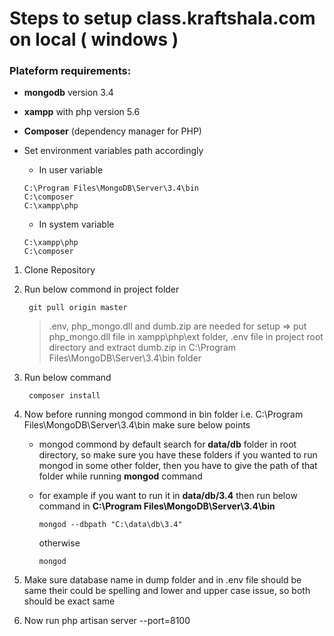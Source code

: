 # Steps to setup class.kraftshala.com on local ( windows )

### Plateform requirements:

- **mongodb** version 3.4
- **xampp** with php version 5.6
- **Composer** (dependency manager for PHP)
- Set environment variables path accordingly

    * In user variable

    ```
    C:\Program Files\MongoDB\Server\3.4\bin
    C:\composer
    C:\xampp\php
    ```

    * In system variable

    ```
    C:\xampp\php
    C:\composer
    ```


1. Clone Repository

2. Run below commond in project folder

    ```
     git pull origin master
    ```
    > .env, php_mongo.dll and dumb.zip are needed for setup => put php_mongo.dll file in xampp\php\ext folder, .env file in project root directory 
    >  and extract dumb.zip in C:\Program Files\MongoDB\Server\3.4\bin folder

3. Run below command

    ```
     composer install
    ```

4. Now before running mongod commond in bin folder i.e. C:\Program Files\MongoDB\Server\3.4\bin make sure below points

    * mongod commond by default search for **data/db** folder in root directory, so make sure you have these folders if you wanted to run mongod in some other folder, then you have to give the path of that folder while running **mongod** command
    * for example if you want to run it in **data/db/3.4** then run below command in **C:\Program Files\MongoDB\Server\3.4\bin** 

        ```
        mongod --dbpath "C:\data\db\3.4"
        ```       
        otherwise
        ```
        mongod
        ```

5. Make sure database name in dump folder and in .env file should be same their could be spelling and lower and upper
    case issue, so both should be exact same

6. Now run php artisan server --port=8100



